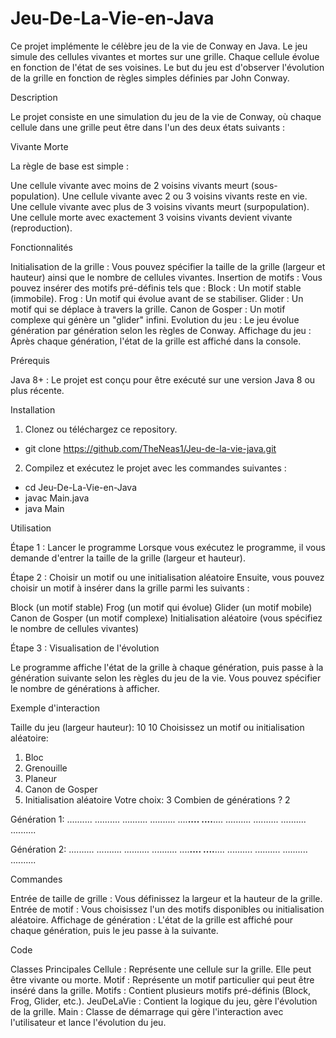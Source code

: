 # Jeu-De-La-Vie-en-Java

Ce projet implémente le célèbre jeu de la vie de Conway en Java. Le jeu simule des cellules vivantes et mortes sur une grille. Chaque cellule évolue en fonction de l'état de ses voisines. Le but du jeu est d'observer l'évolution de la grille en fonction de règles simples définies par John Conway.

Description

Le projet consiste en une simulation du jeu de la vie de Conway, où chaque cellule dans une grille peut être dans l'un des deux états suivants :

Vivante
Morte

La règle de base est simple :

Une cellule vivante avec moins de 2 voisins vivants meurt (sous-population).
Une cellule vivante avec 2 ou 3 voisins vivants reste en vie.
Une cellule vivante avec plus de 3 voisins vivants meurt (surpopulation).
Une cellule morte avec exactement 3 voisins vivants devient vivante (reproduction).

Fonctionnalités

Initialisation de la grille : Vous pouvez spécifier la taille de la grille (largeur et hauteur) ainsi que le nombre de cellules vivantes.
Insertion de motifs : Vous pouvez insérer des motifs pré-définis tels que :
Block : Un motif stable (immobile).
Frog : Un motif qui évolue avant de se stabiliser.
Glider : Un motif qui se déplace à travers la grille.
Canon de Gosper : Un motif complexe qui génère un "glider" infini.
Evolution du jeu : Le jeu évolue génération par génération selon les règles de Conway.
Affichage du jeu : Après chaque génération, l'état de la grille est affiché dans la console.

Prérequis

Java 8+ : Le projet est conçu pour être exécuté sur une version Java 8 ou plus récente.

Installation

1. Clonez ou téléchargez ce repository.
 - git clone https://github.com/TheNeas1/Jeu-de-la-vie-java.git

2. Compilez et exécutez le projet avec les commandes suivantes :

 - cd Jeu-De-La-Vie-en-Java
 - javac Main.java
 - java Main

Utilisation

Étape 1 : Lancer le programme
Lorsque vous exécutez le programme, il vous demande d'entrer la taille de la grille (largeur et hauteur).

Étape 2 : Choisir un motif ou une initialisation aléatoire
Ensuite, vous pouvez choisir un motif à insérer dans la grille parmi les suivants :

Block (un motif stable)
Frog (un motif qui évolue)
Glider (un motif mobile)
Canon de Gosper (un motif complexe)
Initialisation aléatoire (vous spécifiez le nombre de cellules vivantes)

Étape 3 : Visualisation de l'évolution

Le programme affiche l'état de la grille à chaque génération, puis passe à la génération suivante selon les règles du jeu de la vie. Vous pouvez spécifier le nombre de générations à afficher.

Exemple d'interaction

Taille du jeu (largeur hauteur): 10 10
Choisissez un motif ou initialisation aléatoire:
1. Bloc
2. Grenouille
3. Planeur
4. Canon de Gosper
5. Initialisation aléatoire
Votre choix: 3
Combien de générations ? 2

Génération 1:
..........
..........
..........
..........
....**....
....**....
..........
..........
..........
..........

Génération 2:
..........
..........
..........
..........
....**....
....**....
..........
..........
..........
..........

Commandes

Entrée de taille de grille : Vous définissez la largeur et la hauteur de la grille.
Entrée de motif : Vous choisissez l'un des motifs disponibles ou initialisation aléatoire.
Affichage de génération : L'état de la grille est affiché pour chaque génération, puis le jeu passe à la suivante.

Code

Classes Principales
Cellule : Représente une cellule sur la grille. Elle peut être vivante ou morte.
Motif : Représente un motif particulier qui peut être inséré dans la grille.
Motifs : Contient plusieurs motifs pré-définis (Block, Frog, Glider, etc.).
JeuDeLaVie : Contient la logique du jeu, gère l'évolution de la grille.
Main : Classe de démarrage qui gère l'interaction avec l'utilisateur et lance l'évolution du jeu.


